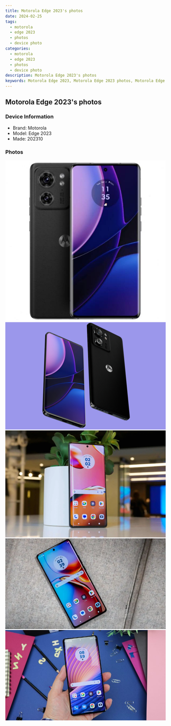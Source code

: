 ```yaml
---
title: Motorola Edge 2023's photos
date: 2024-02-25
tags: 
  - motorola
  - edge 2023
  - photos
  - device photo
categories: 
  - motorola
  - edge 2023
  - photos
  - device photo
description: Motorola Edge 2023's photos
keywords: Motorola Edge 2023, Motorola Edge 2023 photos, Motorola Edge 2023 device photo
---
```


## Motorola Edge 2023's photos

### Device Information

- Brand: Motorola
- Model: Edge 2023
- Made: 202310

### Photos

![/images/best-assets/devices/motorola/motorola-edge-2023/1.jpg](/images/best-assets/devices/motorola/motorola-edge-2023/1.jpg)
![/images/best-assets/devices/motorola/motorola-edge-2023/2.jpg](/images/best-assets/devices/motorola/motorola-edge-2023/2.jpg)
![/images/best-assets/devices/motorola/motorola-edge-2023/3.jpg](/images/best-assets/devices/motorola/motorola-edge-2023/3.jpg)
![/images/best-assets/devices/motorola/motorola-edge-2023/4.jpg](/images/best-assets/devices/motorola/motorola-edge-2023/4.jpg)
![/images/best-assets/devices/motorola/motorola-edge-2023/5.jpg](/images/best-assets/devices/motorola/motorola-edge-2023/5.jpg)

